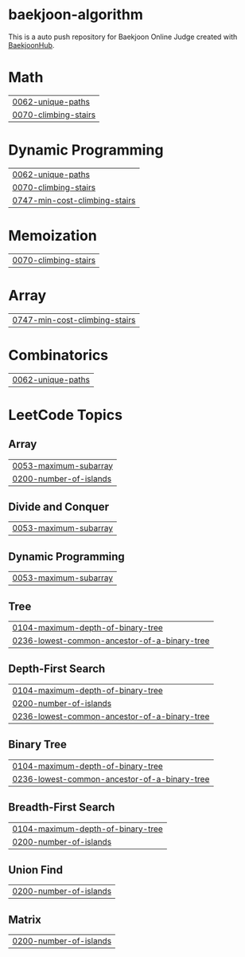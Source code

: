 # baekjoon-algorithm
This is a auto push repository for Baekjoon Online Judge created with [BaekjoonHub](https://github.com/BaekjoonHub/BaekjoonHub).


# Math
|  |
| ------- |
| [0062-unique-paths](https://github.com/juhoon212/baekjoon-algorithm/tree/master/0062-unique-paths) |
| [0070-climbing-stairs](https://github.com/juhoon212/baekjoon-algorithm/tree/master/0070-climbing-stairs) |
# Dynamic Programming
|  |
| ------- |
| [0062-unique-paths](https://github.com/juhoon212/baekjoon-algorithm/tree/master/0062-unique-paths) |
| [0070-climbing-stairs](https://github.com/juhoon212/baekjoon-algorithm/tree/master/0070-climbing-stairs) |
| [0747-min-cost-climbing-stairs](https://github.com/juhoon212/baekjoon-algorithm/tree/master/0747-min-cost-climbing-stairs) |
# Memoization
|  |
| ------- |
| [0070-climbing-stairs](https://github.com/juhoon212/baekjoon-algorithm/tree/master/0070-climbing-stairs) |
# Array
|  |
| ------- |
| [0747-min-cost-climbing-stairs](https://github.com/juhoon212/baekjoon-algorithm/tree/master/0747-min-cost-climbing-stairs) |
# Combinatorics
|  |
| ------- |
| [0062-unique-paths](https://github.com/juhoon212/baekjoon-algorithm/tree/master/0062-unique-paths) |
<!---LeetCode Topics Start-->
# LeetCode Topics
## Array
|  |
| ------- |
| [0053-maximum-subarray](https://github.com/juhoon212/baekjoon-algorithm/tree/master/0053-maximum-subarray) |
| [0200-number-of-islands](https://github.com/juhoon212/baekjoon-algorithm/tree/master/0200-number-of-islands) |
## Divide and Conquer
|  |
| ------- |
| [0053-maximum-subarray](https://github.com/juhoon212/baekjoon-algorithm/tree/master/0053-maximum-subarray) |
## Dynamic Programming
|  |
| ------- |
| [0053-maximum-subarray](https://github.com/juhoon212/baekjoon-algorithm/tree/master/0053-maximum-subarray) |
## Tree
|  |
| ------- |
| [0104-maximum-depth-of-binary-tree](https://github.com/juhoon212/baekjoon-algorithm/tree/master/0104-maximum-depth-of-binary-tree) |
| [0236-lowest-common-ancestor-of-a-binary-tree](https://github.com/juhoon212/baekjoon-algorithm/tree/master/0236-lowest-common-ancestor-of-a-binary-tree) |
## Depth-First Search
|  |
| ------- |
| [0104-maximum-depth-of-binary-tree](https://github.com/juhoon212/baekjoon-algorithm/tree/master/0104-maximum-depth-of-binary-tree) |
| [0200-number-of-islands](https://github.com/juhoon212/baekjoon-algorithm/tree/master/0200-number-of-islands) |
| [0236-lowest-common-ancestor-of-a-binary-tree](https://github.com/juhoon212/baekjoon-algorithm/tree/master/0236-lowest-common-ancestor-of-a-binary-tree) |
## Binary Tree
|  |
| ------- |
| [0104-maximum-depth-of-binary-tree](https://github.com/juhoon212/baekjoon-algorithm/tree/master/0104-maximum-depth-of-binary-tree) |
| [0236-lowest-common-ancestor-of-a-binary-tree](https://github.com/juhoon212/baekjoon-algorithm/tree/master/0236-lowest-common-ancestor-of-a-binary-tree) |
## Breadth-First Search
|  |
| ------- |
| [0104-maximum-depth-of-binary-tree](https://github.com/juhoon212/baekjoon-algorithm/tree/master/0104-maximum-depth-of-binary-tree) |
| [0200-number-of-islands](https://github.com/juhoon212/baekjoon-algorithm/tree/master/0200-number-of-islands) |
## Union Find
|  |
| ------- |
| [0200-number-of-islands](https://github.com/juhoon212/baekjoon-algorithm/tree/master/0200-number-of-islands) |
## Matrix
|  |
| ------- |
| [0200-number-of-islands](https://github.com/juhoon212/baekjoon-algorithm/tree/master/0200-number-of-islands) |
<!---LeetCode Topics End-->